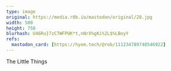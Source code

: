 ```yaml
---
type: image
original: https://media.r0b.io/mastodon/original/20.jpg
width: 500
height: 750
blurhash: U46Ru}7zC7WFPUK*t,nNrX%gKi%2L$%LBoyY
refs:
  mastodon_card: [https://hyem.tech/@rob/111234789740546922]
---
```


The Little Things
